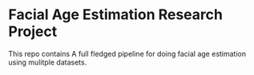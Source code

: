 # Facial Age Estimation Research Project
This repo contains A full fledged pipeline for doing facial age estimation using mulitple datasets.
